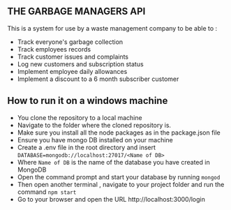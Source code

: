 ## THE GARBAGE MANAGERS API

This is a system for use by a waste management company to be able to :
* Track everyone's garbage collection 
* Track employees records
* Track customer issues and complaints
* Log new customers and subscription status
* Implement employee daily allowances
* Implement a discount to a 6 month subscriber customer

## How to run it on a windows machine

* You clone the repository to a local machine
* Navigate to the folder where the cloned repository is.
* Make sure you install all the node packages as in the package.json file
* Ensure you have mongo DB installed on your machine
* Create a .env file in the root directory and insert `DATABASE=mongodb://localhost:27017/<Name of DB>`
* Where `Name of DB` is the name of the database you have created in MongoDB
* Open the command prompt and start your database by running `mongod` 
* Then open another terminal , navigate to your project folder and run the command `npm start`
* Go to your browser and open the URL http://localhost:3000/login
